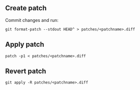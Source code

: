 ## Create patch

Commit changes and run:
```
git format-patch --stdout HEAD^ > patches/<patchname>.diff
```

## Apply patch

```
patch -p1 < patches/<patchname>.diff
```

## Revert patch

```
git apply -R patches/<patchname>.diff
```
